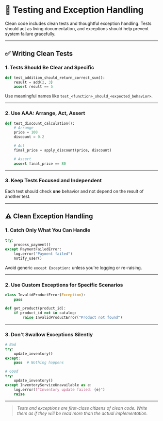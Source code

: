 # 🧪 Testing and Exception Handling

Clean code includes clean tests and thoughtful exception handling. Tests should act as living documentation, and exceptions should help prevent system failure gracefully.

---

## ✅ Writing Clean Tests

### 1. Tests Should Be Clear and Specific

```python
def test_addition_should_return_correct_sum():
    result = add(2, 3)
    assert result == 5
```

Use meaningful names like `test_<function>_should_<expected_behavior>`.

---

### 2. Use AAA: Arrange, Act, Assert

```python
def test_discount_calculation():
    # Arrange
    price = 100
    discount = 0.2

    # Act
    final_price = apply_discount(price, discount)

    # Assert
    assert final_price == 80
```

---

### 3. Keep Tests Focused and Independent

Each test should check **one** behavior and not depend on the result of another test.

---

## ⚠️ Clean Exception Handling

### 1. Catch Only What You Can Handle

```python
try:
    process_payment()
except PaymentFailedError:
    log.error("Payment failed")
    notify_user()
```

Avoid generic `except Exception:` unless you're logging or re-raising.

---

### 2. Use Custom Exceptions for Specific Scenarios

```python
class InvalidProductError(Exception):
    pass

def get_product(product_id):
    if product_id not in catalog:
        raise InvalidProductError("Product not found")
```

---

### 3. Don't Swallow Exceptions Silently

```python
# Bad
try:
    update_inventory()
except:
    pass  # Nothing happens

# Good
try:
    update_inventory()
except InventoryServiceUnavailable as e:
    log.error(f"Inventory update failed: {e}")
    raise
```

---

> _Tests and exceptions are first-class citizens of clean code. Write them as if they will be read more than the actual implementation._
